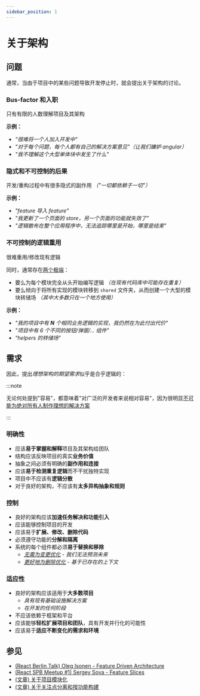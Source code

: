 ```yaml
---
sidebar_position: 1
---
```


# 关于架构

## 问题

通常，当由于项目中的某些问题导致开发停止时，就会提出关于架构的讨论。

### Bus-factor 和入职

只有有限的人数理解项目及其架构

**示例：**

- *"很难将一个人加入开发中"*
- *"对于每个问题，每个人都有自己的解决方案意见"（让我们嫌妒 angular）*
- *"我不理解这个大型单体块中发生了什么"*

### 隐式和不可控制的后果

开发/重构过程中有很多隐式的副作用 *（"一切都依赖于一切"）*

**示例：**

- *"feature 导入 feature"*
- *"我更新了一个页面的 store，另一个页面的功能就失效了"*
- *"逻辑散布在整个应用程序中，无法追踪哪里是开始，哪里是结束"*

### 不可控制的逻辑重用

很难重用/修改现有逻辑

同时，通常存在[两个极端](https://github.com/feature-sliced/documentation/discussions/14)：

- 要么为每个模块完全从头开始编写逻辑 *（在现有代码库中可能存在重复）*
- 要么倾向于将所有实现的模块转移到 `shared` 文件夹，从而创建一个大型的模块转储场 *（其中大多数只在一个地方使用）*

**示例：**

- *"我的项目中有 **N** 个相同业务逻辑的实现，我仍然在为此付出代价"*
- *"项目中有 6 个不同的按钮/弹窗/... 组件"*
- *"helpers 的转储场"*

## 需求

因此，提出*理想架构的期望需求*似乎是合乎逻辑的：

:::note

无论何处提到"容易"，都意味着"对广泛的开发者来说相对容易"，因为很明显[不可能为绝对所有人制作理想的解决方案](/docs/about/mission#limitations)

:::

### 明确性

- 应该**易于掌握和解释**项目及其架构给团队
- 结构应该反映项目的真实**业务价值**
- 抽象之间必须有明确的**副作用和连接**
- 应该**易于检测重复逻辑**而不干扰独特实现
- 项目中不应该有**逻辑分散**
- 对于良好的架构，不应该有**太多异构抽象和规则**

### 控制

- 良好的架构应该**加速任务解决和功能引入**
- 应该能够控制项目的开发
- 应该易于**扩展、修改、删除代码**
- 必须遵守功能的**分解和隔离**
- 系统的每个组件都必须**易于替换和移除**
  - *[无需为变更优化][ext-kof-not-modification] - 我们无法预测未来*
  - *[更好地为删除优化][ext-kof-but-removing] - 基于已存在的上下文*

### 适应性

- 良好的架构应该适用于**大多数项目**
  - *具有现有基础设施解决方案*
  - *在开发的任何阶段*
- 不应该依赖于框架和平台
- 应该能够**轻松扩展项目和团队**，具有开发并行化的可能性
- 应该易于**适应不断变化的需求和环境**

## 参见

- [(React Berlin Talk) Oleg Isonen - Feature Driven Architecture][ext-kof]
- [(React SPB Meetup #1) Sergey Sova - Feature Slices][ext-slices-spb]
- [(文章) 关于项目模块化][ext-medium]
- [(文章) 关于关注点分离和按功能构建][ext-ryanlanciaux]

[ext-kof-not-modification]: https://youtu.be/BWAeYuWFHhs?t=1631
[ext-kof-but-removing]: https://youtu.be/BWAeYuWFHhs?t=1666

[ext-slices-spb]: https://t.me/feature_slices
[ext-kof]: https://youtu.be/BWAeYuWFHhs
[ext-medium]: https://alexmngn.medium.com/why-react-developers-should-modularize-their-applications-d26d381854c1
[ext-ryanlanciaux]: https://ryanlanciaux.com/blog/2017/08/20/a-feature-based-approach-to-react-development/
